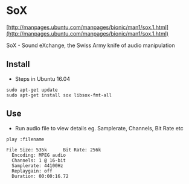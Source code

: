 # SoX
[http://manpages.ubuntu.com/manpages/bionic/man1/sox.1.html](http://manpages.ubuntu.com/manpages/bionic/man1/sox.1.html)

SoX - Sound eXchange, the Swiss Army knife of audio manipulation

## Install
- Steps in Ubuntu 16.04
```
sudo apt-get update
sudo apt-get install sox libsox-fmt-all
```

## Use
- Run audio file to view details eg. Samplerate, Channels, Bit Rate etc
```
play :filename

File Size: 535k      Bit Rate: 256k
  Encoding: MPEG audio
  Channels: 1 @ 16-bit
  Samplerate: 44100Hz
  Replaygain: off
  Duration: 00:00:16.72
```
